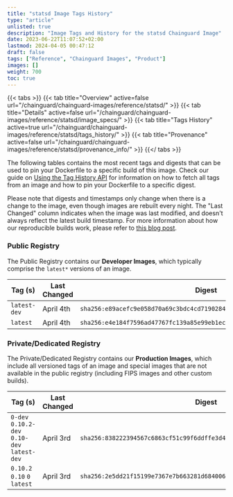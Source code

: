 ```yaml
---
title: "statsd Image Tags History"
type: "article"
unlisted: true
description: "Image Tags and History for the statsd Chainguard Image"
date: 2023-06-22T11:07:52+02:00
lastmod: 2024-04-05 00:47:12
draft: false
tags: ["Reference", "Chainguard Images", "Product"]
images: []
weight: 700
toc: true
---
```


{{< tabs >}}
{{< tab title="Overview" active=false url="/chainguard/chainguard-images/reference/statsd/" >}}
{{< tab title="Details" active=false url="/chainguard/chainguard-images/reference/statsd/image_specs/" >}}
{{< tab title="Tags History" active=true url="/chainguard/chainguard-images/reference/statsd/tags_history/" >}}
{{< tab title="Provenance" active=false url="/chainguard/chainguard-images/reference/statsd/provenance_info/" >}}
{{</ tabs >}}

The following tables contains the most recent tags and digests that can be used to pin your Dockerfile to a specific build of this image. Check our guide on [Using the Tag History API](/chainguard/chainguard-images/using-the-tag-history-api/) for information on how to fetch all tags from an image and how to pin your Dockerfile to a specific digest.

Please note that digests and timestamps only change when there is a change to the image, even though images are rebuilt every night. The "Last Changed" column indicates when the image was last modified, and doesn't always reflect the latest build timestamp. For more information about how our reproducible builds work, please refer to [this blog post](https://www.chainguard.dev/unchained/reproducing-chainguards-reproducible-image-builds).

### Public Registry
The Public Registry contains our **Developer Images**, which typically comprise the `latest*` versions of an image.

| Tag (s)       | Last Changed | Digest                                                                    |
|---------------|--------------|---------------------------------------------------------------------------|
|  `latest-dev` | April 4th    | `sha256:e89acefc9e058d70a69c3bdc4cd71902846daec9d16a95b36f5e89eba156106a` |
|  `latest`     | April 4th    | `sha256:e4e184f7596ad47767fc139a85e99eb1ec6717e7113c4f37f5e9e528577ba582` |


### Private/Dedicated Registry
The Private/Dedicated Registry contains our **Production Images**, which include all versioned tags of an image and special images that are not available in the public registry (including FIPS images and other custom builds).

| Tag (s)                                       | Last Changed | Digest                                                                    |
|-----------------------------------------------|--------------|---------------------------------------------------------------------------|
|  `0-dev` `0.10.2-dev` `0.10-dev` `latest-dev` | April 3rd    | `sha256:838222394567c6863cf51c99f6ddffe3d4a2f3fa3365205f1f3901381c1cd88f` |
|  `0.10.2` `0.10` `0` `latest`                 | April 3rd    | `sha256:2e5dd21f15199e7367e7b663281d684006bc0e60f5b198e96ebef326847485fc` |

